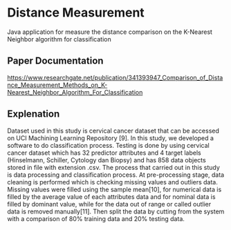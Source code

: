 # Distance Measurement
Java application for measure the distance comparison on the K-Nearest Neighbor algorithm for classification

## Paper Documentation
https://www.researchgate.net/publication/341393947_Comparison_of_Distance_Measurement_Methods_on_K-Nearest_Neighbor_Algorithm_For_Classification

## Explenation
Dataset used in this study is cervical cancer dataset that
can be accessed on UCI Machining Learning Repository
[9]. In this study, we developed a software to do
classification process. Testing is done by using cervical
cancer dataset which has 32 predictor attributes and 4
target labels (Hinselmann, Schiller, Cytology dan Biopsy)
and has 858 data objects stored in file with extension .csv.
The process that carried out in this study is data
processing and classification process. At pre-processing
stage, data cleaning is performed which is checking
missing values and outliers data. Missing values were
filled using the sample mean[10], for numerical data is
filled by the average value of each attributes data and for
nominal data is filled by dominant value, while for the
data out of range or called outlier data is removed
manually[11]. Then split the data by cutting from the
system with a comparison of 80% training data and 20%
testing data.